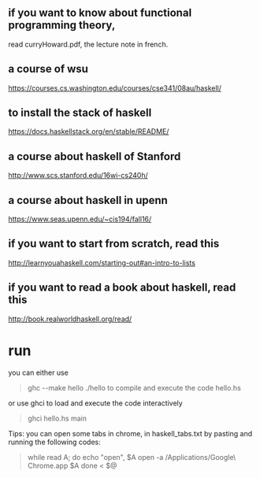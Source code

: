 ## if you want to know about functional programming theory,
read curryHoward.pdf, the lecture note in french.

## a course of wsu
https://courses.cs.washington.edu/courses/cse341/08au/haskell/

## to install the stack of haskell
https://docs.haskellstack.org/en/stable/README/
## a course about haskell of Stanford
http://www.scs.stanford.edu/16wi-cs240h/
## a course about haskell in upenn
https://www.seas.upenn.edu/~cis194/fall16/

## if you want to start from scratch, read this
http://learnyouahaskell.com/starting-out#an-intro-to-lists
## if you want to read a book about haskell, read this
http://book.realworldhaskell.org/read/

# run
you can either use 
>ghc --make hello
>./hello
to compile and execute the code hello.hs

or use ghci to load and execute the code interactively
>ghci hello.hs
>main

Tips:
you can open some tabs in chrome, in haskell_tabs.txt
by pasting and running the following codes:

>while read A; do
>        echo "open", $A
>        open -a /Applications/Google\ Chrome.app $A
>done < $@

